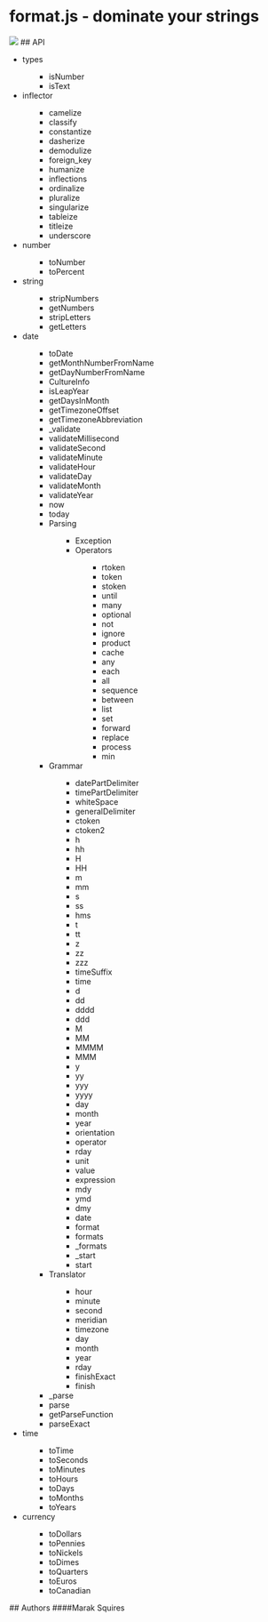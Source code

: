 # format.js - dominate your strings
<img src = "http://imgur.com/32UFx.jpg" border = "0">
## API
<ul><li>types<ul><ul><li>isNumber<ul></ul></li><li>isText<ul></ul></li></ul></ul></li><li>inflector<ul><ul><li>camelize<ul></ul></li><li>classify<ul></ul></li><li>constantize<ul></ul></li><li>dasherize<ul></ul></li><li>demodulize<ul></ul></li><li>foreign_key<ul></ul></li><li>humanize<ul></ul></li><li>inflections<ul></ul></li><li>ordinalize<ul></ul></li><li>pluralize<ul></ul></li><li>singularize<ul></ul></li><li>tableize<ul></ul></li><li>titleize<ul></ul></li><li>underscore<ul></ul></li></ul></ul></li><li>number<ul><ul><li>toNumber<ul></ul></li><li>toPercent<ul></ul></li></ul></ul></li><li>string<ul><ul><li>stripNumbers<ul></ul></li><li>getNumbers<ul></ul></li><li>stripLetters<ul></ul></li><li>getLetters<ul></ul></li></ul></ul></li><li>date<ul><ul><li>toDate<ul></ul></li><li>getMonthNumberFromName<ul></ul></li><li>getDayNumberFromName<ul></ul></li><li>CultureInfo<ul></ul></li><li>isLeapYear<ul></ul></li><li>getDaysInMonth<ul></ul></li><li>getTimezoneOffset<ul></ul></li><li>getTimezoneAbbreviation<ul></ul></li><li>_validate<ul></ul></li><li>validateMillisecond<ul></ul></li><li>validateSecond<ul></ul></li><li>validateMinute<ul></ul></li><li>validateHour<ul></ul></li><li>validateDay<ul></ul></li><li>validateMonth<ul></ul></li><li>validateYear<ul></ul></li><li>now<ul></ul></li><li>today<ul></ul></li><li>Parsing<ul><ul><li>Exception<ul></ul></li><li>Operators<ul><ul><li>rtoken<ul></ul></li><li>token<ul></ul></li><li>stoken<ul></ul></li><li>until<ul></ul></li><li>many<ul></ul></li><li>optional<ul></ul></li><li>not<ul></ul></li><li>ignore<ul></ul></li><li>product<ul></ul></li><li>cache<ul></ul></li><li>any<ul></ul></li><li>each<ul></ul></li><li>all<ul></ul></li><li>sequence<ul></ul></li><li>between<ul></ul></li><li>list<ul></ul></li><li>set<ul></ul></li><li>forward<ul></ul></li><li>replace<ul></ul></li><li>process<ul></ul></li><li>min<ul></ul></li></ul></ul></li></ul></ul></li><li>Grammar<ul><ul><li>datePartDelimiter<ul></ul></li><li>timePartDelimiter<ul></ul></li><li>whiteSpace<ul></ul></li><li>generalDelimiter<ul></ul></li><li>ctoken<ul></ul></li><li>ctoken2<ul></ul></li><li>h<ul></ul></li><li>hh<ul></ul></li><li>H<ul></ul></li><li>HH<ul></ul></li><li>m<ul></ul></li><li>mm<ul></ul></li><li>s<ul></ul></li><li>ss<ul></ul></li><li>hms<ul></ul></li><li>t<ul></ul></li><li>tt<ul></ul></li><li>z<ul></ul></li><li>zz<ul></ul></li><li>zzz<ul></ul></li><li>timeSuffix<ul></ul></li><li>time<ul></ul></li><li>d<ul></ul></li><li>dd<ul></ul></li><li>dddd<ul></ul></li><li>ddd<ul></ul></li><li>M<ul></ul></li><li>MM<ul></ul></li><li>MMMM<ul></ul></li><li>MMM<ul></ul></li><li>y<ul></ul></li><li>yy<ul></ul></li><li>yyy<ul></ul></li><li>yyyy<ul></ul></li><li>day<ul></ul></li><li>month<ul></ul></li><li>year<ul></ul></li><li>orientation<ul></ul></li><li>operator<ul></ul></li><li>rday<ul></ul></li><li>unit<ul></ul></li><li>value<ul></ul></li><li>expression<ul></ul></li><li>mdy<ul></ul></li><li>ymd<ul></ul></li><li>dmy<ul></ul></li><li>date<ul></ul></li><li>format<ul></ul></li><li>formats<ul></ul></li><li>_formats<ul></ul></li><li>_start<ul></ul></li><li>start<ul></ul></li></ul></ul></li><li>Translator<ul><ul><li>hour<ul></ul></li><li>minute<ul></ul></li><li>second<ul></ul></li><li>meridian<ul></ul></li><li>timezone<ul></ul></li><li>day<ul></ul></li><li>month<ul></ul></li><li>year<ul></ul></li><li>rday<ul></ul></li><li>finishExact<ul></ul></li><li>finish<ul></ul></li></ul></ul></li><li>_parse<ul></ul></li><li>parse<ul></ul></li><li>getParseFunction<ul></ul></li><li>parseExact<ul></ul></li></ul></ul></li><li>time<ul><ul><li>toTime<ul></ul></li><li>toSeconds<ul></ul></li><li>toMinutes<ul></ul></li><li>toHours<ul></ul></li><li>toDays<ul></ul></li><li>toMonths<ul></ul></li><li>toYears<ul></ul></li></ul></ul></li><li>currency<ul><ul><li>toDollars<ul></ul></li><li>toPennies<ul></ul></li><li>toNickels<ul></ul></li><li>toDimes<ul></ul></li><li>toQuarters<ul></ul></li><li>toEuros<ul></ul></li><li>toCanadian<ul></ul></li></ul></ul></li></ul>
## Authors
####Marak Squires 
